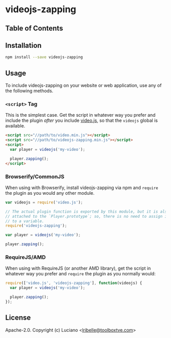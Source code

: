 # videojs-zapping



## Table of Contents

<!-- START doctoc -->
<!-- END doctoc -->
## Installation

```sh
npm install --save videojs-zapping
```

## Usage

To include videojs-zapping on your website or web application, use any of the following methods.

### `<script>` Tag

This is the simplest case. Get the script in whatever way you prefer and include the plugin _after_ you include [video.js][videojs], so that the `videojs` global is available.

```html
<script src="//path/to/video.min.js"></script>
<script src="//path/to/videojs-zapping.min.js"></script>
<script>
  var player = videojs('my-video');

  player.zapping();
</script>
```

### Browserify/CommonJS

When using with Browserify, install videojs-zapping via npm and `require` the plugin as you would any other module.

```js
var videojs = require('video.js');

// The actual plugin function is exported by this module, but it is also
// attached to the `Player.prototype`; so, there is no need to assign it
// to a variable.
require('videojs-zapping');

var player = videojs('my-video');

player.zapping();
```

### RequireJS/AMD

When using with RequireJS (or another AMD library), get the script in whatever way you prefer and `require` the plugin as you normally would:

```js
require(['video.js', 'videojs-zapping'], function(videojs) {
  var player = videojs('my-video');

  player.zapping();
});
```

## License

Apache-2.0. Copyright (c) Luciano &lt;lribelle@toolboxtve.com&gt;


[videojs]: http://videojs.com/
